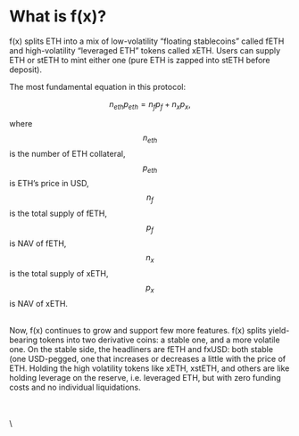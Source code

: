 # What is f(x)?

f(x) splits ETH into a mix of low-volatility “floating stablecoins” called fETH and high-volatility “leveraged ETH” tokens called xETH. Users can supply ETH or stETH to mint either one (pure ETH is zapped into stETH before deposit).

The most fundamental equation in this protocol:&#x20;

$$
n_{eth}p_{eth}=n_fp_f+n_xp_x,
$$

where $$n_{eth}$$is the number of ETH collateral,  $$p_{eth}$$is ETH’s price in USD,  $$n_f$$is the total supply of fETH,  $$p_f$$is NAV of fETH,  $$n_x$$is the total supply of xETH, $$p_x$$is NAV of xETH.

\
Now, f(x) continues to grow and support few more features. f(x) splits yield-bearing tokens into two derivative coins: a stable one, and a more volatile one. On the stable side, the headliners are fETH and fxUSD: both stable (one USD-pegged, one that increases or decreases a little with the price of ETH. Holding the high volatility tokens like xETH, xstETH, and others are like holding leverage on the reserve, i.e. leveraged ETH, but with zero funding costs and no individual liquidations.

\
\
\
